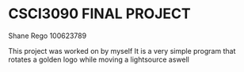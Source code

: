 # CSCI3090 FINAL PROJECT
Shane Rego
100623789

This project was worked on by myself
It is a very simple program that rotates a golden logo while moving a lightsource aswell
